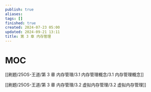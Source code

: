 ```yaml
---
publish: true
aliases: 
tags: []
finished: true
created: 2024-07-23 05:00
updated: 2024-09-21 13:11
title: 第 3 章 内存管理
---
```

# MOC

[[刷题/25OS-王道/第 3 章 内存管理/3.1 内存管理概念/3.1 内存管理概念]]

[[刷题/25OS-王道/第 3 章 内存管理/3.2 虚拟内存管理/3.2 虚拟内存管理]]